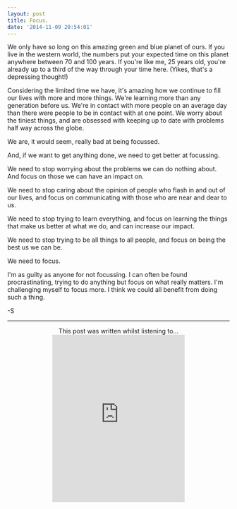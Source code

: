 ```yaml
---
layout: post
title: Focus.
date: '2014-11-09 20:54:01'
---
```


We only have so long on this amazing green and blue planet of ours. If you live in the western world, the numbers put your expected time on this planet anywhere between 70 and 100 years. If you're like me, 25 years old, you're already up to a third of the way through your time here. (Yikes, that's a depressing thought!)

Considering the limited time we have, it's amazing how we continue to fill our lives with more and more things. We're learning more than any generation before us. We're in contact with more people on an average day than there were people to be in contact with at one point. We worry about the tiniest things, and are obsessed with keeping up to date with problems half way across the globe.

We are, it would seem, really bad at being focussed.

And, if we want to get anything done, we need to get better at focussing.

We need to stop worrying about the problems we can do nothing about. And focus on those we can have an impact on.

We need to stop caring about the opinion of people who flash in and out of our lives, and focus on communicating with those who are near and dear to us.

We need to stop trying to learn everything, and focus on learning the things that make us better at what we do, and can increase our impact.

We need to stop trying to be all things to all people, and focus on being the best us we can be.

We need to focus. 

I'm as guilty as anyone for not focussing. I can often be found procrastinating, trying to do anything but focus on what really matters. I'm challenging myself to focus more. I think we could all benefit from doing such a thing.

-S

---

<center>This post was written whilst listening to...
<iframe src="https://embed.spotify.com/?uri=spotify:user:spotify_uk_:playlist:6fNxMXoPCwFASWFejZKC7J" width="300" height="380" frameborder="0" allowtransparency="true"></iframe></center>